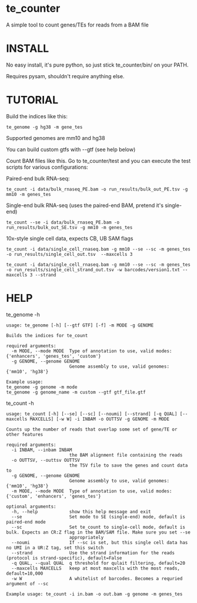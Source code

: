# te_counter
A simple tool to count genes/TEs for reads from a BAM file

# INSTALL

No easy install, it's pure python, so just stick te_counter/bin/ on your PATH.

Requires pysam, shouldn't require anything else.

# TUTORIAL

Build the indices like this:
```
te_genome -g hg38 -m gene_tes
```
Supported genomes are mm10 and hg38

You can build custom gtfs with --gtf (see help below)

Count BAM files like this. Go to te_counter/test and you can execute the test scripts for various configurations:

Paired-end bulk RNA-seq:
```
te_count -i data/bulk_rnaseq_PE.bam -o run_results/bulk_out_PE.tsv -g mm10 -m genes_tes
```
Single-end bulk RNA-seq (uses the paired-end BAM, pretend it's single-end)
```
te_count --se -i data/bulk_rnaseq_PE.bam -o run_results/bulk_out_SE.tsv -g mm10 -m genes_tes
```
10x-style single cell data, expects CB, UB SAM flags
```
te_count -i data/single_cell_rnaseq.bam -g mm10 --se --sc -m genes_tes -o run_results/single_cell_out.tsv  --maxcells 3
```
```
te_count -i data/single_cell_rnaseq.bam -g mm10 --se --sc -m genes_tes -o run_results/single_cell_strand_out.tsv -w barcodes/version1.txt --maxcells 3 --strand
```
# HELP

te_genome -h

```
usage: te_genome [-h] [--gtf GTF] [-f] -m MODE -g GENOME

Builds the indices for te_count

required arguments:
  -m MODE, --mode MODE  Type of annotation to use, valid modes: {'enhancers', 'genes_tes', 'custom'}
  -g GENOME, --genome GENOME
                        Genome assembly to use, valid genomes: {'mm10', 'hg38'}

Example usage: 
te_genome -g genome -m mode
te_genome -g genome_name -m custom --gtf gtf_file.gtf
```

te_count -h

```
usage: te_count [-h] [--se] [--sc] [--noumi] [--strand] [-q QUAL] [--maxcells MAXCELLS] [-w W] -i INBAM -o OUTTSV -g GENOME -m MODE

Counts up the number of reads that overlap some set of gene/TE or other features

required arguments:
  -i INBAM, --inbam INBAM
                        the BAM alignment file containing the reads
  -o OUTTSV, --outtsv OUTTSV
                        the TSV file to save the genes and count data to
  -g GENOME, --genome GENOME
                        Genome assembly to use, valid genomes: {'mm10', 'hg38'}
  -m MODE, --mode MODE  Type of annotation to use, valid modes: {'custom', 'enhancers', 'genes_tes'}

optional arguments:
  -h, --help            show this help message and exit
  --se                  Set mode to SE (single-end) mode, default is paired-end mode
  --sc                  Set te_count to single-cell mode, default is bulk. Expects an CR:Z flag in the BAM/SAM file. Make sure you set --se
                        appropriately
  --noumi               If --sc is set, but this single cell data has no UMI in a UR:Z tag, set this switch
  --strand              Use the strand information for the reads (protocol is strand-specific), default=False
  -q QUAL, --qual QUAL  q threshold for qulait filtering, default=20
  --maxcells MAXCELLS   keep at most maxcells with the most reads, default=10,000
  -w W                  A whitelist of barcodes. Becomes a requried argument of --sc

Example usage: te_count -i in.bam -o out.bam -g genome -m genes_tes
```

